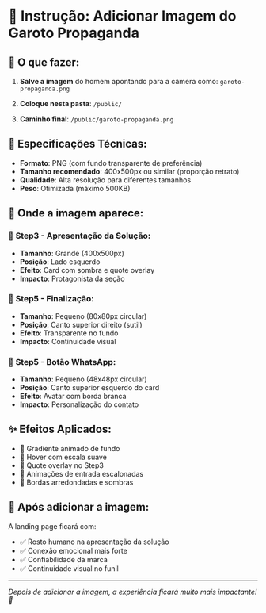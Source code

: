 # 📸 Instrução: Adicionar Imagem do Garoto Propaganda

## 🎯 **O que fazer:**

1. **Salve a imagem** do homem apontando para a câmera como:
   `garoto-propaganda.png`

2. **Coloque nesta pasta**: `/public/`

3. **Caminho final**: `/public/garoto-propaganda.png`

## 📐 **Especificações Técnicas:**

- **Formato**: PNG (com fundo transparente de preferência)
- **Tamanho recomendado**: 400x500px ou similar (proporção retrato)
- **Qualidade**: Alta resolução para diferentes tamanhos
- **Peso**: Otimizada (máximo 500KB)

## 🎨 **Onde a imagem aparece:**

### 📍 **Step3 - Apresentação da Solução:**
- **Tamanho**: Grande (400x500px)
- **Posição**: Lado esquerdo
- **Efeito**: Card com sombra e quote overlay
- **Impacto**: Protagonista da seção

### 📍 **Step5 - Finalização:**
- **Tamanho**: Pequeno (80x80px circular)
- **Posição**: Canto superior direito (sutil)
- **Efeito**: Transparente no fundo
- **Impacto**: Continuidade visual

### 📍 **Step5 - Botão WhatsApp:**
- **Tamanho**: Pequeno (48x48px circular)
- **Posição**: Canto superior esquerdo do card
- **Efeito**: Avatar com borda branca
- **Impacto**: Personalização do contato

## ✨ **Efeitos Aplicados:**

- 🌟 Gradiente animado de fundo
- 💫 Hover com escala suave  
- 🎨 Quote overlay no Step3
- 🔄 Animações de entrada escalonadas
- 💎 Bordas arredondadas e sombras

## 🚀 **Após adicionar a imagem:**

A landing page ficará com:
- ✅ Rosto humano na apresentação da solução
- ✅ Conexão emocional mais forte
- ✅ Confiabilidade da marca
- ✅ Continuidade visual no funil

---
*Depois de adicionar a imagem, a experiência ficará muito mais impactante! 🎊* 